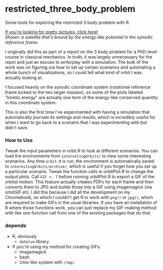 # restricted_three_body_problem
Some tools for exploring the restricted 3 body problem with R.

[If you're looking for pretty pictures, click here!](interestingOrbits/confinedTransfers.mp4)  
_Shown: a satellite that's bound by the energy-like potential in the synodic reference frame._

I originally did this as part of a report on the 3 body problem for a PhD-level course in classical mechanics. In truth, it was largely unnecessary for the repot and just an excuse to write/play with a simulation.
The bulk of the work was on figuring out how to set up certain scenarios and automating a whole bunch of visualizations, so I could tell what kind of orbit I was actually looking at.

I focused heavily on the synodic coordinate system (rotational reference frame locked to the two larger masses), so some of the plots labeled "kinetic energy" are actually one term of the energy-like conserved quantity in this coordinate system. 

This is also the first time I've experimented with having a simulation that automatically journals its settings and results, which is incredibly useful for when I want to go back to a scenario that I was experimenting with but didn't save.

### How to Use
Tweak the input parameters in orbit.R to look at different scenarios. 
You can load the environments from `interestingOrbits/` to view some interesting scenarios. 
Any time `orbit.R` is run, the environment is automatically saved to `interestingOrbits/archive/`, which is useful if you forget how you set up a particular scenario. 
Tweak the function calls in orbitPlot.R to change the output plots. 
Call `GIF <- T` before running orbitPlot.R to export a GIF of the orbital motion. 
This feature actually creates PDFs for each frame and then converts them to JPG and builds those into a GIF using imagemagick (via orbitGIF.sh).
I did this because I did all the development on my Chromebook, on which I couldn't get R to work with `png()` or `jpg()`, which are required to make GIFs in the usual libraries.
If you have an installation of R where those functions work, you can just replace my GIF-making method with like one function call from one of the existing packages that do that.

### depends
* R, obviously
  * `deSolve` library
* If you're using my method for creating GIFs:
  * imagemagick
  * bash
  * Unix-like system with `/tmp/`

